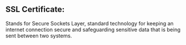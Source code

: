 ## SSL Certificate:
Stands for Secure Sockets Layer, standard technology for keeping an internet connection secure and safeguarding sensitive data that is being sent between two systems.

